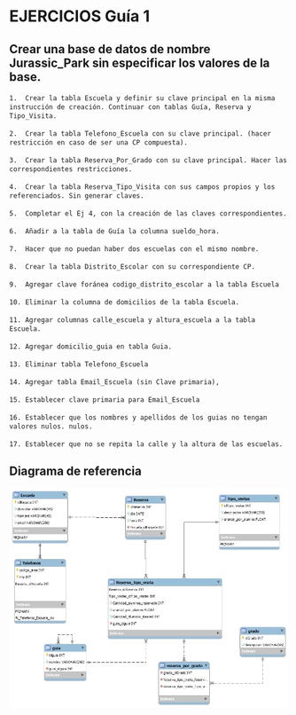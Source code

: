# EJERCICIOS Guía 1

## Crear una base de datos de nombre **Jurassic_Park** sin especificar los valores de la base.
	1.	Crear la tabla Escuela y definir su clave principal en la misma instrucción de creación. Continuar con tablas Guía, Reserva y Tipo_Visita.
	
	2.	Crear la tabla Telefono_Escuela con su clave principal. (hacer restricción en caso de ser una CP compuesta). 
	
	3.	Crear la tabla Reserva_Por_Grado con su clave principal. Hacer las correspondientes restricciones.
	
	4.	Crear la tabla Reserva_Tipo_Visita con sus campos propios y los referenciados. Sin generar claves. 
	
	5.	Completar el Ej 4, con la creación de las claves correspondientes. 
	
	6.	Añadir a la tabla de Guía la columna sueldo_hora.
	
	7.	Hacer que no puedan haber dos escuelas con el mismo nombre.
	
	8.	Crear la tabla Distrito_Escolar con su correspondiente CP.
	
	9.	Agregar clave foránea codigo_distrito_escolar a la tabla Escuela
	
	10.	Eliminar la columna de domicilios de la tabla Escuela.
	
	11.	Agregar columnas calle_escuela y altura_escuela a la tabla Escuela. 
	
	12.	Agregar domicilio_guia en tabla Guia.
	
	13.	Eliminar tabla Telefono_Escuela
	
	14.	Agregar tabla Email_Escuela (sin Clave primaria),
	
	15.	Establecer clave primaria para Email_Escuela
	
	16.	Establecer que los nombres y apellidos de los guias no tengan valores nulos. nulos.
	
	17.	Establecer que no se repita la calle y la altura de las escuelas.
## Diagrama de referencia
![diagramaJurasicPark](diagramaJurasicPark.png)
